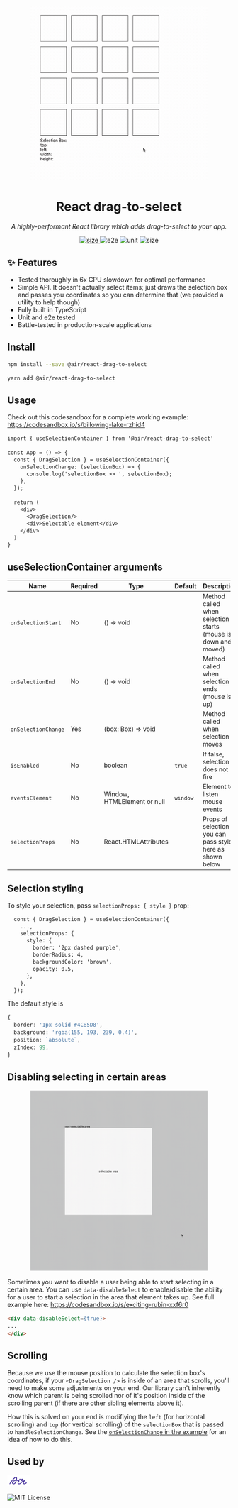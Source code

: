 <p align="center">
  <img style='width: 400px' src="example/assets/example.gif">
</p>

<h1 align="center">React drag-to-select</h1>
<p align="center"><i>A highly-performant React library which adds drag-to-select to your app.</i></p>

<p align="center">
  <a href="https://www.npmjs.com/package/@air/react-drag-to-select">
    <img src="https://img.shields.io/npm/v/@air/react-drag-to-select?color=2E77FF" alt="size" />
  </a>
  <img alt="e2e" src="https://github.com/AirLabsTeam/react-drag-to-select/actions/workflows/e2e-tests.yml/badge.svg" />
  <img alt="unit" src="https://github.com/AirLabsTeam/react-drag-to-select/actions/workflows/unit-tests.yml/badge.svg" />  
  <img alt="size" src="https://img.shields.io/bundlephobia/min/@air/react-drag-to-select" />
</p>

## ✨ Features <a name="features"></a>

- Tested thoroughly in 6x CPU slowdown for optimal performance
- Simple API. It doesn't actually select items; just draws the selection box and passes you coordinates so you can determine that (we provided a utility to help though)
- Fully built in TypeScript
- Unit and e2e tested
- Battle-tested in production-scale applications

## Install

```bash
npm install --save @air/react-drag-to-select
```
```bash
yarn add @air/react-drag-to-select
```

## Usage

Check out this codesandbox for a complete working example: https://codesandbox.io/s/billowing-lake-rzhid4

```tsx
import { useSelectionContainer } from '@air/react-drag-to-select'

const App = () => {
  const { DragSelection } = useSelectionContainer({
    onSelectionChange: (selectionBox) => {
      console.log('selectionBox >> ', selectionBox);
    },
  });

  return (
    <div>
      <DragSelection/>
      <div>Selectable element</div>
    </div>
  )
}

```

## useSelectionContainer arguments

|Name|Required|Type|Default|Description|
|----|--------|----|-------|-----------|
|`onSelectionStart`|No|() => void||Method called when selection starts (mouse is down and moved)|
|`onSelectionEnd`|No|() => void||Method called when selection ends (mouse is up)
|`onSelectionChange`|Yes|(box: Box) => void||Method called when selection moves|
|`isEnabled`|No|boolean|`true`|If false, selection does not fire|
|`eventsElement`|No|Window, HTMLElement or null|`window`|Element to listen mouse events|
|`selectionProps`|No|React.HTMLAttributes||Props of selection - you can pass style here as shown below|

## Selection styling

To style your selection, pass `selectionProps: { style }` prop:

```tsx
  const { DragSelection } = useSelectionContainer({
    ...,
    selectionProps: {
      style: {
        border: '2px dashed purple',
        borderRadius: 4,
        backgroundColor: 'brown',
        opacity: 0.5,
      },
    },
  });
```

The default style is
```ts
{
  border: '1px solid #4C85D8',
  background: 'rgba(155, 193, 239, 0.4)',
  position: `absolute`,
  zIndex: 99,
}
```

## Disabling selecting in certain areas

<p align="center">
  <img style='width: 400px' src="example/assets/disable-select-example.gif">
</p>

Sometimes you want to disable a user being able to start selecting in a certain area. You can use `data-disableSelect` to enable/disable the ability for a user to start a selection in the area that element takes up. See full example here: https://codesandbox.io/s/exciting-rubin-xxf6r0

```html
<div data-disableSelect={true}>
...
</div>
```

## Scrolling

Because we use the mouse position to calculate the selection box's coordinates, if your `<DragSelection />` is inside of an area that scrolls, you'll need to make some adjustments on your end. Our library can't inherently know which parent is being scrolled nor of it's position inside of the scrolling parent (if there are other sibling elements above it).

How this is solved on your end is modifiying the `left` (for horizontal scrolling) and `top` (for vertical scrolling) of the `selectionBox` that is passed to `handleSelectionChange`. See the [`onSelectionChange` in the example](https://github.com/AirLabsTeam/react-drag-to-select/blob/main/example/src/App.tsx#L10) for an idea of how to do this.

## Used by

[<img src="./example/assets/air.png" height="25" width="50">]([http://google.com.au/](https://air.inc))

<img src="https://img.shields.io/npm/l/@air/react-drag-to-select?color=41C300" alt="MIT License">

